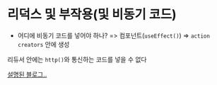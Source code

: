 # 리덕스 및 부작용(및 비동기 코드)

- 어디에 비동기 코드를 넣어야 하나? 
  => 컴포넌트(`useEffect()`)
  => `action creators` 안에 생성

리듀서 안에는 `http()`와 통신하는 코드를 넣을 수 없다

[설명된 블로그..](https://velog.io/@jeong_woo/React.js-%EB%A6%AC%EB%8D%95%EC%8A%A4-%EB%B9%84%EB%8F%99%EA%B8%B0http)